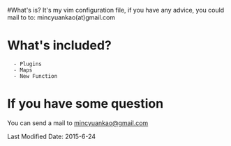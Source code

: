 
#What's is?
It's my vim configuration file, if you have any advice, you could mail to to: mincyuankao(at)gmail.com

# What's included?

	  - Plugins
	  - Maps
	  - New Function

# If you have some question

You can send a mail to mincyuankao@gmail.com

Last Modified Date: 2015-6-24


